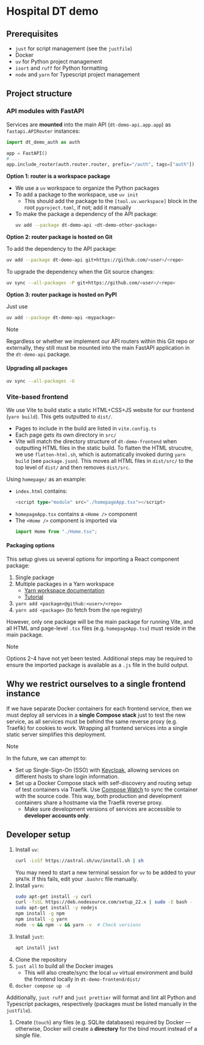 # Hospital DT demo

## Prerequisites

- `just` for script management (see the `justfile`)
- Docker
- `uv` for Python project management
- `isort` and `ruff` for Python formatting
- `node` and `yarn` for Typescript project management

## Project structure

### API modules with FastAPI

Services are **mounted** into the main API (`dt-demo-api.app.app`) as `fastapi.APIRouter` instances:
```py
import dt_demo_auth as auth

app = FastAPI()
# ...
app.include_router(auth.router.router, prefix="/auth", tags=["auth"])
```
**Option 1: router is a workspace package**

- We use a `uv` workspace to organize the Python packages
- To add a package to the workspace, use `uv init`
    - This should add the package to the `[tool.uv.workspace]` block in the root `pyproject.toml`, if not; add it manually
- To make the package a dependency of the API package:
  ```bash
  uv add --package dt-demo-api <dt-demo-other-package>
  ```

**Option 2: router package is hosted on Git**

To add the dependency to the API package:
```bash
uv add --package dt-demo-api git+https://github.com/<user>/<repo>
```

To upgrade the dependency when the Git source changes:
```bash
uv sync --all-packages -P git+https://github.com/<user>/<repo>
```

**Option 3: router package is hosted on PyPI**

Just use
```bash
uv add --package dt-demo-api <mypackage>
```

> [!NOTE]
> Regardless or whether we implement our API routers within this Git repo or externally, they still must be mounted into the main FastAPI application in the `dt-demo-api` package.

#### Upgrading all packages
```bash
uv sync --all-packages -U
```

### Vite-based frontend

We use Vite to build static a static HTML+CSS+JS website for our frontend (`yarn build`).  This gets outputted to `dist/`.

- Pages to include in the build are listed in `vite.config.ts`
- Each page gets its own directory in `src/`
- Vite will match the directory structure of `dt-demo-frontend` when outputting HTML files in the static build. To flatten the HTML strucutre, we use `flatten-html.sh`, which is automatically invoked during `yarn build` (see `package.json`).  This moves all HTML files in `dist/src/` to the top level of `dist/` and then removes `dist/src`.

Using `homepage/` as an example:

- `index.html` contains:
  ```ts
  <script type="module" src="./homepageApp.tsx"></script>
  ```
- `homepageApp.tsx` contains a `<Home />` component
- The `<Home />` component is imported via
  ```ts
  import Home from "./Home.tsx";
  ```

#### Packaging options
This setup gives us several options for importing a React component package:

1. Single package
2. Multiple packages in a Yarn workspace
   -  [Yarn workspace documentation](https://yarnpkg.com/features/workspaces)
   -  [Tutorial](https://earthly.dev/blog/yarn-vite-monorepo/)
3. `yarn add <package>@github:<user>/<repo>`
4. `yarn add <package>` (to fetch from the `npm` registry)

However, only one package will be the main package for running Vite, and all HTML and page-level `.tsx` files (e.g. `homepageApp.tsx`) must reside in the main package.

> [!NOTE]
> Options 2-4 have not yet been tested.  Additional steps may be required to ensure the imported package is available as a `.js` file in the build output.

## Why we restrict ourselves to a single frontend instance

If we have separate Docker containers for each frontend service, then we must deploy all services in a **single Compose stack** just to test the new service, as all services must be behind the same reverse proxy (e.g. Traefik) for cookies to work.  Wrapping all frontend services into a single static server simplifies this deployment.

> [!NOTE]
> In the future, we can attempt to:
> - Set up Single-Sign-On (SSO) with [Keycloak](https://www.keycloak.org/), allowing services on different hosts to share login information.
> - Set up a Docker Compose stack with self-discovery and routing setup of test containers via Traefik.  Use [Compose Watch](https://docs.docker.com/compose/how-tos/file-watch/) to sync the container with the source code.  This way, both production and development containers share a hostname via the Traefik reverse proxy.
>     - Make sure development versions of services are accessible to **developer accounts only**.

## Developer setup

1. Install `uv`:
    ```bash
    curl -LsSf https://astral.sh/uv/install.sh | sh
    ``` 
    You may need to start a new terminal session for `uv` to be added to your `$PATH`.  If this fails, edit your `.bashrc` file manually.
1. Install `yarn`:
    ```bash
    sudo apt-get install -y curl
    curl -fsSL https://deb.nodesource.com/setup_22.x | sudo -E bash -
    sudo apt-get install -y nodejs
    npm install -g npm
    npm install -g yarn
    node -v && npm -v && yarn -v  # Check versions
    ```
1. Install `just`:
    ```bash
    apt install just
    ```
1. Clone the repository
1. `just all` to build all the Docker images
   - This will also create/sync the local `uv` virtual environment and build the frontend locally in `dt-demo-frontend/dist/`
1. `docker compose up -d`

Additionally, `just ruff` and `just prettier` will format and lint all Python and Typescript packages, respectively (packages must be listed manually in the `justfile`).
1. Create (`touch`) any files (e.g. SQLite databases) required by Docker &mdash; otherwise, Docker will create a **directory** for the bind mount instead of a single file.
